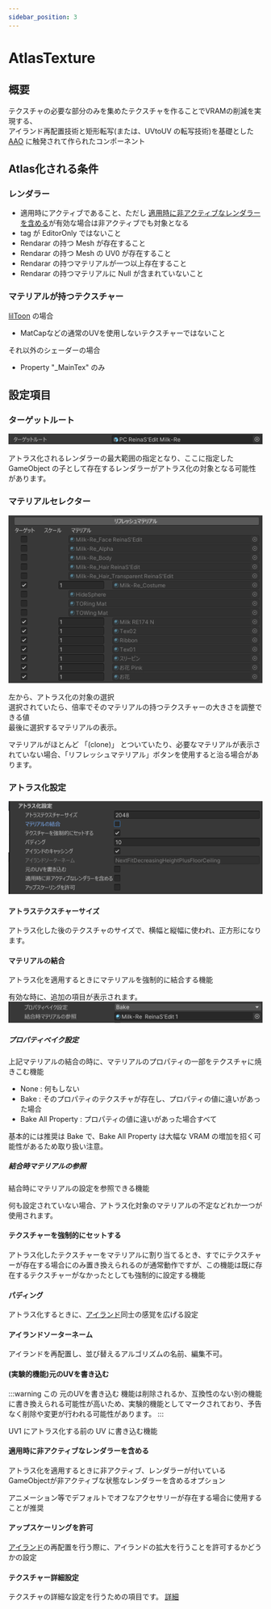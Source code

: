 ```yaml
---
sidebar_position: 3
---
```



# AtlasTexture

## 概要

テクスチャの必要な部分のみを集めたテクスチャを作ることでVRAMの削減を実現する、  
アイランド再配置技術と矩形転写(または、UVtoUV の転写技術)を基礎とした [AAO](https://github.com/anatawa12/AvatarOptimizer) に触発されて作られたコンポーネント

## Atlas化される条件

### レンダラー

- 適用時にアクティブであること、ただし [適用時に非アクティブなレンダラーを含める](#適用時に非アクティブなレンダラーを含める)が有効な場合は非アクティブでも対象となる
- tag が EditorOnly ではないこと
- Rendarar の持つ Mesh が存在すること
- Rendarar の持つ Mesh の UV0 が存在すること
- Rendarar の持つマテリアルが一つ以上存在すること
- Rendarar の持つマテリアルに Null が含まれていないこと

### マテリアルが持つテクスチャー

[lilToon](https://lilxyzw.github.io/lilToon/) の場合

- MatCapなどの通常のUVを使用しないテクスチャーではないこと

それ以外のシェーダーの場合

- Property "_MainTex" のみ

## 設定項目

### ターゲットルート

![TargetRoot](../img/at-TargetRoot.png)

アトラス化されるレンダラーの最大範囲の指定となり、ここに指定した GameObject の子として存在するレンダラーがアトラス化の対象となる可能性があります。

### マテリアルセレクター

![MaterialSelector](../img/at-MaterialSelector.png)

左から、アトラス化の対象の選択  
選択されていたら、倍率でそのマテリアルの持つテクスチャーの大きさを調整できる値  
最後に選択するマテリアルの表示。

マテリアルがほとんど 「(clone)」 とついていたり、必要なマテリアルが表示されていない場合、「リフレッシュマテリアル」ボタンを使用すると治る場合があります。

### アトラス化設定

![AtlasSetting](../img/at-AtlasSetting.png)

#### アトラステクスチャーサイズ

アトラス化した後のテクスチャのサイズで、横幅と縦幅に使われ、正方形になります。

#### マテリアルの結合

アトラス化を適用するときにマテリアルを強制的に結合する機能

有効な時に、追加の項目が表示されます。  
![AtlasMargeMaterialSetting](../img/at-AtlasMargeMaterialSetting.png)

##### プロパティベイク設定

上記マテリアルの結合の時に、マテリアルのプロパティの一部をテクスチャに焼きこむ機能

- None : 何もしない
- Bake : そのプロパティのテクスチャが存在し、プロパティの値に違いがあった場合
- Bake All Property : プロパティの値に違いがあった場合すべて

基本的には推奨は Bake で、Bake All Property は大幅な VRAM の増加を招く可能性があるため取り扱い注意。

##### 結合時マテリアルの参照

結合時にマテリアルの設定を参照できる機能

何も設定されていない場合、アトラス化対象のマテリアルの不定などれか一つが使用されます。

#### テクスチャーを強制的にセットする

アトラス化したテクスチャーをマテリアルに割り当てるとき、すでにテクスチャーが存在する場合にのみ置き換えられるのが通常動作ですが、この機能は既に存在するテクスチャーがなかったとしても強制的に設定する機能

#### パディング

アトラス化するときに、[アイランド](/docs/Reference/Common/Island.md)同士の感覚を広げる設定

#### アイランドソーターネーム

アイランドを再配置し、並び替えるアルゴリズムの名前、編集不可。

#### (実験的機能)元のUVを書き込む

:::warning
この 元のUVを書き込む 機能は削除されるか、互換性のない別の機能に書き換えられる可能性が高いため、実験的機能としてマークされており、予告なく削除や変更が行われる可能性があります。
:::

UV1 にアトラス化する前の UV に書き込む機能

#### 適用時に非アクティブなレンダラーを含める

アトラス化を適用するときに非アクティブ、レンダラーが付いているGameObjectが非アクティブな状態なレンダラーを含めるオプション

アニメーション等でデフォルトでオフなアクセサリーが存在する場合に使用することが推奨

#### アップスケーリングを許可

[アイランド](/docs/Reference/Common/Island.md)の再配置を行う際に、アイランドの拡大を行うことを許可するかどうかの設定

#### テクスチャー詳細設定

テクスチャの詳細な設定を行うための項目です。 [詳細](./TextureFineTuning.md)
